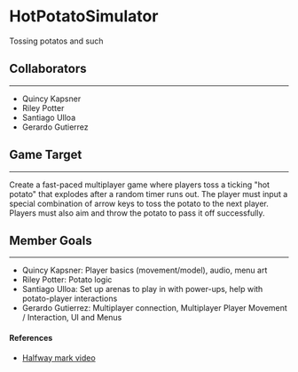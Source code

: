 # HotPotatoSimulator
Tossing potatos and such 

## Collaborators
---
- Quincy Kapsner
- Riley Potter
- Santiago Ulloa
- Gerardo Gutierrez

## Game Target
---
Create a fast-paced multiplayer game where players toss a ticking "hot potato" that explodes after a random timer runs out. The player must input a special combination of arrow keys to toss the potato to the next player. Players must also aim and throw the potato to pass it off successfully. 

## Member Goals
---
- Quincy Kapsner: Player basics (movement/model), audio, menu art
- Riley Potter: Potato logic
- Santiago Ulloa: Set up arenas to play in with power-ups, help with potato-player interactions
- Gerardo Gutierrez: Multiplayer connection, Multiplayer Player Movement / Interaction, UI and Menus

#### References
- [Halfway mark video](https://drive.google.com/file/d/1guEiGDeog5mkrC7EijifsxkhmsjNfJVU/view)
